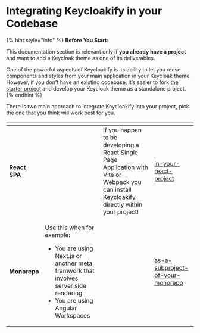 # Integrating Keycloakify in your Codebase

{% hint style="info" %}
**Before You Start**:

This documentation section is relevant only if **you already have a project** and want to add a Keycloak theme as one of its deliverables.&#x20;

One of the powerful aspects of Keycloakify is its ability to let you reuse components and styles from your main application in your Keycloak theme. However, if you don't have an existing codebase, it’s easier to fork [the starter project](https://github.com/keycloakify/keycloakify-starter) and develop your Keycloak theme as a standalone project.
{% endhint %}

There is two main approach to integrate Keycloakify into your project, pick the one that you think will work best for you.

<table data-card-size="large" data-view="cards"><thead><tr><th></th><th></th><th></th><th data-hidden data-card-target data-type="content-ref"></th></tr></thead><tbody><tr><td><strong>React SPA</strong></td><td></td><td>If you happen to be developing a React Single Page Application with Vite or Webpack you can install Keycloakify directly within your project!</td><td><a href="in-your-react-project/">in-your-react-project</a></td></tr><tr><td><strong>Monorepo</strong></td><td><p></p><p>Use this when for example:</p><ul><li>You are using Next.js or another meta framwork that involves server side rendering.</li><li>You are using Angular Workspaces</li></ul></td><td></td><td><a href="as-a-subproject-of-your-monorepo/">as-a-subproject-of-your-monorepo</a></td></tr></tbody></table>

